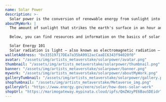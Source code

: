 ```yaml
---
name: Solar Power
description: >-
  Solar power is the conversion of renewable energy from sunlight into electricity, either directly using photovoltaics (PV), indirectly using concentrated solar power, or a combination. Photovoltaic cells convert light into an electric current using the photovoltaic effect.[1] Concentrated solar power systems use lenses or mirrors and solar tracking systems to focus a large area of sunlight to a hot spot, often to drive a steam turbine.
aboutMyWork: |
  The amount of sunlight that strikes the earth's surface in an hour and a half is enough to handle the entire world's energy consumption for a full year. Solar technologies convert sunlight into electrical energy either through photovoltaic (PV) panels or through mirrors that concentrate solar radiation. This energy can be used to generate electricity or be stored in batteries or thermal storage.

  Below, you can find resources and information on the basics of solar radiation, photovoltaic and concentrating solar-thermal power technologies, electrical grid systems integration, and the non-hardware aspects (soft costs) of solar energy. You can also learn more about how to go solar and the solar energy industry. In addition, you can dive deeper into solar energy and learn about how  the U.S. Department of Energy Solar Energy Technologies Office is driving innovative research and development in these areas.

  Solar Energy 101
  Solar radiation is light – also known as electromagnetic radiation – that is emitted by the sun. While every location on Earth receives some sunlight over a year, the amount of solar radiation that reaches any one spot on the Earth’s surface varies. Solar technologies capture this radiation and turn it into useful forms of energy.
walletAddress: "0x33519717DEa7a35bA9912acCaaEC6343f94020f0"
avatar: "/assets/img/artists_metaverstake/solarpower/avatar.png"
thumbnail: "/assets/img/artists_metaverstake/solarpower/thumbnail.png"
banner: "/assets/img/artists_metaverstake/solarpower/banner.png"
mywork: "/assets/img/artists_metaverstake/solarpower/aboutMyWork.png"
galleryTumbnail: "/assets/img/artists_metaverstake/solarpower/gallery.png"
shopTumbnail: "/assets/img/artists_metaverstake/Metaverse_img.png"
galleryUrl: "https://www.energy.gov/eere/solar/how-does-solar-work"
shopUrl: "https://marimogateway.mypinata.cloud/ipfs/QmZWzyPE6BauSDEidrTjwvuJoxN83HkD8CjGZveRDoB6QD/"
---
```

